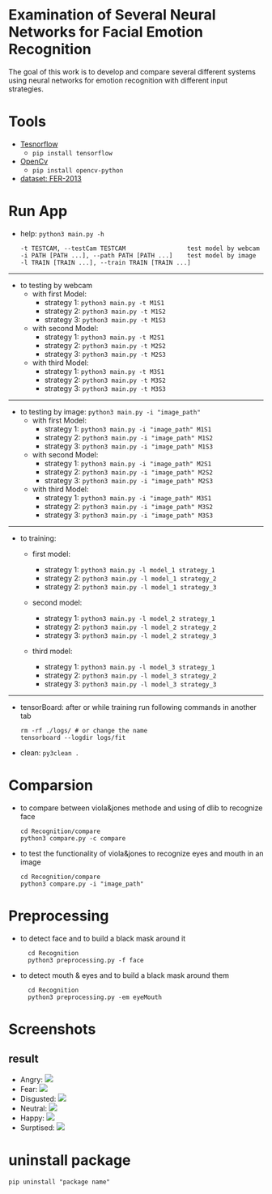# Examination of Several Neural Networks for Facial Emotion Recognition
The goal of this work is to develop and compare several different systems using neural networks for emotion recognition with different input strategies.


# Tools
* [Tesnorflow](https://www.tensorflow.org/)  
  * ``` pip install tensorflow ``` 
* [OpenCv](https://docs.opencv.org/3.4/index.html)
  * ``` pip install opencv-python ``` 
* [dataset:  FER-2013](https://www.kaggle.com/datasets/msambare/fer2013?select=train)


# Run App
* help: `python3 main.py -h`

      -t TESTCAM, --testCam TESTCAM                 test model by webcam
      -i PATH [PATH ...], --path PATH [PATH ...]    test model by image
      -l TRAIN [TRAIN ...], --train TRAIN [TRAIN ...]

---
* to testing by webcam
  * with first Model:
    * strategy 1: `python3 main.py -t M1S1`
    * strategy 2: `python3 main.py -t M1S2`
    * strategy 3: `python3 main.py -t M1S3`
  * with second Model:
    * strategy 1: `python3 main.py -t M2S1`
    * strategy 2: `python3 main.py -t M2S2`
    * strategy 3: `python3 main.py -t M2S3`
  * with third Model:
    * strategy 1: `python3 main.py -t M3S1`
    * strategy 2: `python3 main.py -t M3S2`
    * strategy 3: `python3 main.py -t M3S3`
---
* to testing by image:  `python3 main.py -i "image_path"`
  * with first Model:
    * strategy 1: `python3 main.py -i "image_path" M1S1`
    * strategy 2: `python3 main.py -i "image_path" M1S2`
    * strategy 3: `python3 main.py -i "image_path" M1S3`
  * with second Model:
    * strategy 1: `python3 main.py -i "image_path" M2S1`
    * strategy 2: `python3 main.py -i "image_path" M2S2`
    * strategy 3: `python3 main.py -i "image_path" M2S3`
  * with third Model:
    * strategy 1: `python3 main.py -i "image_path" M3S1`
    * strategy 2: `python3 main.py -i "image_path" M3S2`
    * strategy 3: `python3 main.py -i "image_path" M3S3`
---
* to training:
  * first model:
    * strategy 1: `python3 main.py -l model_1 strategy_1 `
    * strategy 2: `python3 main.py -l model_1 strategy_2 `
    * strategy 2: `python3 main.py -l model_1 strategy_3 `

  * second model:
    * strategy 1: `python3 main.py -l model_2 strategy_1 `
    * strategy 2: `python3 main.py -l model_2 strategy_2 `
    * strategy 3: `python3 main.py -l model_2 strategy_3 `

  * third model:
    * strategy 1: `python3 main.py -l model_3 strategy_1`
    * strategy 2: `python3 main.py -l model_3 strategy_2`
    * strategy 3: `python3 main.py -l model_3 strategy_3`
---
* tensorBoard: after or while training run following commands in another tab

      rm -rf ./logs/ # or change the name 
      tensorboard --logdir logs/fit

* clean: ``` py3clean . ```

# Comparsion
* to compare between viola&jones methode and using of dlib to recognize face
        
      cd Recognition/compare
      python3 compare.py -c compare
* to test the functionality of viola&jones to recognize eyes and mouth in an image
  
      cd Recognition/compare
      python3 compare.py -i "image_path"

[//]: # (# Implementation)

[//]: # (* just call [*saveImageFromCamera&#40;&#41;*]&#40;Recognition/face/camera.py&#41; in *main.py* from class *Camera*)

[//]: # (* [Load dataset]&#40;Recognition/Emotion/help_functions.py&#41;)

[//]: # (  * **Train**: by calling *load_dataset&#40;"Recognition/archive/train/"&#41;* )

[//]: # (  * **Test**: by calling *load_dataset&#40;"Recognition/archive/test/"&#41;*)

# Preprocessing
* to detect face and to build a black mask around it
  ```
    cd Recognition
    python3 preprocessing.py -f face
  ```

* to detect mouth & eyes and to build a black mask around them
  ```
    cd Recognition
    python3 preprocessing.py -em eyeMouth
  ```

# Screenshots
## result
* Angry:
![](pictures_for_test/with_Emotion/Screenshot_An.png)
* Fear:
![](pictures_for_test/with_Emotion/Screenshot%20from%202022-12-12%2012-12-44.png)
* Disgusted:
![](pictures_for_test/with_Emotion/Screenshot%20from%202022-12-12%2012-13-09.png)
* Neutral:
![](pictures_for_test/with_Emotion/Screenshot%20from%202022-12-12%2012-14-19.png)
* Happy:
![](pictures_for_test/with_Emotion/Screenshot_Ha.png)
* Surptised:
![](pictures_for_test/with_Emotion/Screenshot_Su%20.png)

    
# uninstall package
```
pip uninstall "package name"

```
